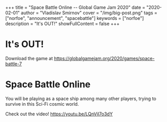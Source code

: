 +++
title = "Space Battle Online -- Global Game Jam 2020"
date = "2020-02-01"
author = "Vladislav Smirnov"
cover = "/img/big-post.png"
tags = ["norfoe", "announcement", "spacebattle"]
keywords = ["norfoe"]
description = "It's OUT!"
showFullContent = false
+++

# It's OUT!

Download the game at https://globalgamejam.org/2020/games/space-battle-7

# Space Battle Online

You will be playing as a space ship among many other
players, trying to survive in this Sci-Fi cosmic world.

Check out the video! https://youtu.be/LQnViI7o3dY